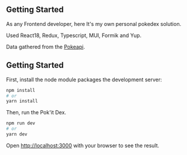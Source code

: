 ## Getting Started
As any Frontend developer, here It's my own personal pokedex solution.

Used React18, Redux, Typescript, MUI, Formik and Yup.

Data gathered from the [Pokeapi](https://pokeapi.co/).

## Getting Started

First, install the node module packages the development server:

```bash
npm install
# or
yarn install
```

Then, run the Pok'it Dex.

```bash
npm run dev
# or
yarn dev
```

Open [http://localhost:3000](http://localhost:3000) with your browser to see the result.

